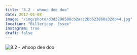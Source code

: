 ```yaml
---
title: "8.2 - whoop dee doo"
date: 2017-01-08
image: "/img/photo/d3d3298508cb2aac2bb623860a32db44.jpg"
location: "Billericay, Essex"
instagram: true
draft: false
---
```


![8.2 - whoop dee doo](/img/photo/d3d3298508cb2aac2bb623860a32db44.jpg)

